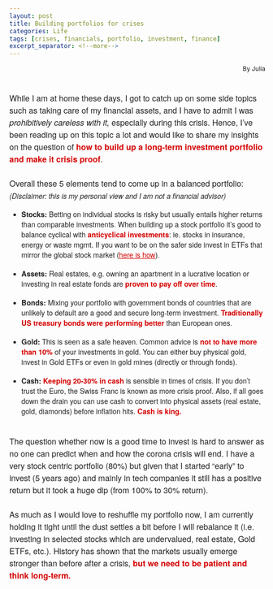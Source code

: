 ```yaml
---
layout: post
title: Building portfolios for crises
categories: Life
tags: [crises, financials, portfolio, investment, finance]
excerpt_separator: <!--more-->
---
```


<p style="text-align:right; font-size: 12px;">  By Julia </p><br>
<p style="margin: 10px 0;padding: 0;mso-line-height-rule: exactly;-ms-text-size-adjust: 100%;-webkit-text-size-adjust: 100%;color: #202020;font-family: 'Helvetica Neue', Helvetica, Arial, Verdana, sans-serif;font-size: 16px;line-height: 150%;text-align: left;"><span style="font-size:16px"><font color="#202020" face="helvetica neue, helvetica, arial, verdana, sans-serif">While I am at home these days, I got to catch up on some side topics such as taking care of my financial assets, and I have to&nbsp;admit I was <em>prohibitively careless with it, </em>especially during this crisis. Hence, I’ve been reading up on this topic a lot and&nbsp;would like to share my insights on the question of</font><span style="color:#d40202"><font face="helvetica neue, helvetica, arial, verdana, sans-serif"><strong> how to build up a long-term investment portfolio and make it crisis proof</strong></font></span><font color="#202020" face="helvetica neue, helvetica, arial, verdana, sans-serif">.<br><!--more-->
&nbsp;<br>
Overall these 5 elements tend to come up in a balanced portfolio: </font></span><br>
<em><span style="font-size:14px"><font color="#202020" face="helvetica neue, helvetica, arial, verdana, sans-serif">(Disclaimer: this is my personal view and I am not a financial advisor)</font></span></em></p>

<ul>
	<li style="mso-line-height-rule: exactly;-ms-text-size-adjust: 100%;-webkit-text-size-adjust: 100%;"><span style="font-size:14px"><font color="#202020" face="helvetica neue, helvetica, arial, verdana, sans-serif"><strong>Stocks:</strong> Betting on individual stocks is risky but usually entails higher returns than comparable investments. When building up a stock portfolio it’s good to balance cyclical with</font><span style="color:#d40202"><font face="helvetica neue, helvetica, arial, verdana, sans-serif"><strong> anticyclical investments</strong></font></span><font color="#202020" face="helvetica neue, helvetica, arial, verdana, sans-serif">: ie. stocks in&nbsp;insurance, energy or waste mgmt.&nbsp;If you want to be on the safer side invest in ETFs that mirror the global stock market (<a href="https://typeawoman.github.io/FinancePartTwo/" target="_blank" style="mso-line-height-rule: exactly;-ms-text-size-adjust: 100%;-webkit-text-size-adjust: 100%;color: #d40202;font-weight: normal;text-decoration: underline;">here is how</a>).</font></span><br>
	&nbsp;</li>
	<li style="mso-line-height-rule: exactly;-ms-text-size-adjust: 100%;-webkit-text-size-adjust: 100%;"><span style="font-size:14px"><font color="#202020" face="helvetica neue, helvetica, arial, verdana, sans-serif"><strong>Assets:</strong> Real estates, e.g. owning an apartment&nbsp;in a lucrative location or investing in real estate fonds are</font><span style="color:#d40202"><font face="helvetica neue, helvetica, arial, verdana, sans-serif"><strong> proven to pay off over time</strong></font></span><font color="#202020" face="helvetica neue, helvetica, arial, verdana, sans-serif">.</font></span><br>
	&nbsp;</li>
	<li style="mso-line-height-rule: exactly;-ms-text-size-adjust: 100%;-webkit-text-size-adjust: 100%;"><span style="font-size:14px"><font color="#202020" face="helvetica neue, helvetica, arial, verdana, sans-serif"><strong>Bonds: </strong>Mixing your portfolio with government bonds of countries that are unlikely to default are a good and secure long-term investment. </font><span style="color:#d40202"><font face="helvetica neue, helvetica, arial, verdana, sans-serif"><strong>Traditionally US treasury bonds were performing better </strong></font></span><font color="#202020" face="helvetica neue, helvetica, arial, verdana, sans-serif">than European ones.</font></span><br>
	&nbsp;</li>
	<li style="mso-line-height-rule: exactly;-ms-text-size-adjust: 100%;-webkit-text-size-adjust: 100%;"><span style="font-size:14px"><font color="#202020" face="helvetica neue, helvetica, arial, verdana, sans-serif"><strong>Gold: </strong>This is seen as a safe heaven. Common advice is </font><span style="color:#d40202"><font face="helvetica neue, helvetica, arial, verdana, sans-serif"><strong>not to have more than 10%</strong></font></span><font color="#202020" face="helvetica neue, helvetica, arial, verdana, sans-serif"> of your investments in gold. You can either buy physical gold, invest in Gold ETFs or even in gold mines (directly or through fonds).</font></span><br>
	&nbsp;</li>
	<li style="mso-line-height-rule: exactly;-ms-text-size-adjust: 100%;-webkit-text-size-adjust: 100%;"><span style="font-size:14px"><font color="#202020" face="helvetica neue, helvetica, arial, verdana, sans-serif"><strong>Cash:</strong> </font><span style="color:#d40202"><font face="helvetica neue, helvetica, arial, verdana, sans-serif"><strong>Keeping 20-30% in cash</strong></font></span><font color="#202020" face="helvetica neue, helvetica, arial, verdana, sans-serif"> is sensible in times of crisis. If you don’t trust the Euro, the Swiss Franc is known as more crisis proof. Also, if all goes down the drain you can use cash to convert into physical assets (real estate, gold, diamonds) before inflation hits. </font><span style="color:#d40202"><font face="helvetica neue, helvetica, arial, verdana, sans-serif"><strong>Cash is king.</strong></font></span></span></li>
</ul>

<p style="margin: 10px 0;padding: 0;mso-line-height-rule: exactly;-ms-text-size-adjust: 100%;-webkit-text-size-adjust: 100%;color: #202020;font-family: 'Helvetica Neue', Helvetica, Arial, Verdana, sans-serif;font-size: 16px;line-height: 150%;text-align: left;"><br>
<span style="font-size:16px"><font color="#202020" face="helvetica neue, helvetica, arial, verdana, sans-serif">The question whether now is a good time to invest is hard to answer as no one can predict when and how the corona crisis will end. I have a very stock centric portfolio (80%) but given that I started “early” to invest (5 years ago) and mainly in tech companies it still has a positive return but it took a huge dip (from 100% to 30% return).<br>
<br>
As much as I would love to reshuffle my portfolio now, I am currently holding it tight until the dust settles a bit before I will rebalance it (i.e. investing in selected stocks which are undervalued, real estate, Gold ETFs, etc.). History has shown that the markets usually emerge stronger than before after a crisis, </font><span style="color:#d40202"><font face="helvetica neue, helvetica, arial, verdana, sans-serif"><strong>but we need to be patient and think long-term.</strong></font></span></span><br>
&nbsp;</p>